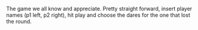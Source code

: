 The game we all know and appreciate.
Pretty straight forward, insert player names (p1 left, p2 right), hit play and choose the dares for the one that lost the round.
